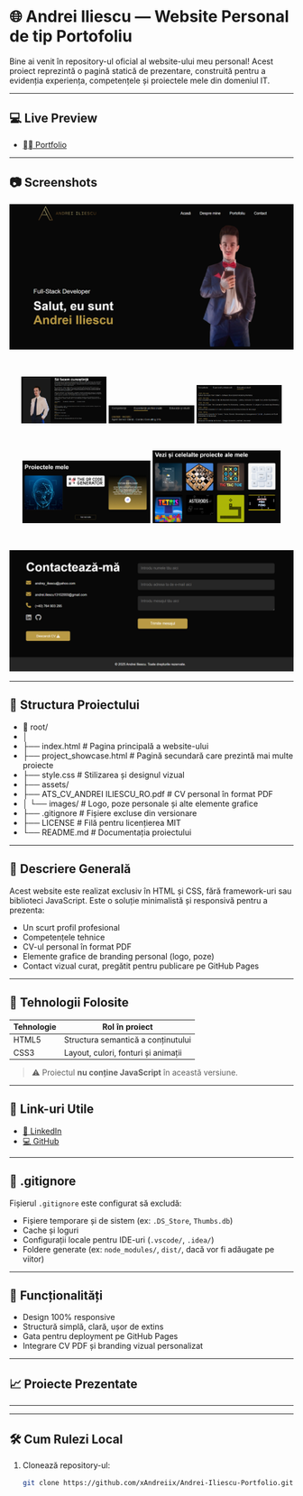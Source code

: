 # 🌐 Andrei Iliescu — Website Personal de tip Portofoliu

Bine ai venit în repository-ul oficial al website-ului meu personal! Acest proiect reprezintă o pagină statică de prezentare, construită pentru a evidenția experiența, competențele și proiectele mele din domeniul IT.

---

## 💻 Live Preview

- [⛓️‍💥 Portfolio](https://xandreiix.github.io/Andrei-Iliescu-Portfolio/)

---
## 📷 Screenshots

<p align="center">
   <img src="screenshots/hero-section.png" width="600">
</p>

<br>

<p align="center">
  <img src="screenshots/about-me-section.png" width="30%">
  <img src="screenshots/professional-experience.png" width="30%">
   <img src="screenshots/studies.png" width="30%">
</p>

<br>

<p align="center">
  <img src="screenshots/my-projects.png" width="45%">
  <img src="screenshots/more-of-my-projects.png" width="45%">
</p>

<br>

<p align="center">
   <img src="screenshots/contact-me.png" width="600">
</p>

---

## 📂 Structura Proiectului

- 📁 root/
- │
- ├── index.html                        # Pagina principală a website-ului
- ├── project_showcase.html             # Pagină secundară care prezintă mai multe proiecte
- ├── style.css                         # Stilizarea și designul vizual
- ├── assets/
- ├── ATS_CV_ANDREI ILIESCU_RO.pdf  # CV personal în format PDF
- │   └── images/                       # Logo, poze personale și alte elemente grafice
- ├── .gitignore                        # Fișiere excluse din versionare
- ├── LICENSE                           # Filă pentru licențierea MIT
- └── README.md                         # Documentația proiectului

---

## 🧠 Descriere Generală

Acest website este realizat exclusiv în HTML și CSS, fără framework-uri sau biblioteci JavaScript. Este o soluție minimalistă și responsivă pentru a prezenta:

- Un scurt profil profesional
- Competențele tehnice
- CV-ul personal în format PDF
- Elemente grafice de branding personal (logo, poze)
- Contact vizual curat, pregătit pentru publicare pe GitHub Pages

---

## 🚀 Tehnologii Folosite

| Tehnologie | Rol în proiect                         |
| ---------- | -------------------------------------- |
| HTML5      | Structura semantică a conținutului     |
| CSS3       | Layout, culori, fonturi și animații    |

> ⚠️ Proiectul **nu conține JavaScript** în această versiune.

---

## 🔗 Link-uri Utile

- [💼 LinkedIn](https://www.linkedin.com/in/andrei-iliescu-aa7910214/)
- [💻 GitHub](https://github.com/xAndreiix)

---

## 📁 .gitignore

Fișierul `.gitignore` este configurat să excludă:

- Fișiere temporare și de sistem (ex: `.DS_Store`, `Thumbs.db`)
- Cache și loguri
- Configurații locale pentru IDE-uri (`.vscode/`, `.idea/`)
- Foldere generate (ex: `node_modules/`, `dist/`, dacă vor fi adăugate pe viitor)

---

## 🧩 Funcționalități

- Design 100% responsive
- Structură simplă, clară, ușor de extins
- Gata pentru deployment pe GitHub Pages
- Integrare CV PDF și branding vizual personalizat

---

## 📈 Proiecte Prezentate

-------------------------

---

## 🛠️ Cum Rulezi Local

1. Clonează repository-ul:
   ```bash
   git clone https://github.com/xAndreiix/Andrei-Iliescu-Portfolio.git
